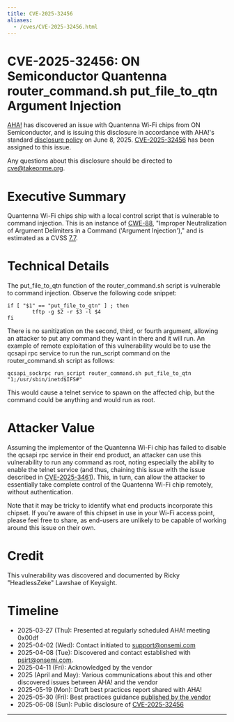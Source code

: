 ```yaml
---
title: CVE-2025-32456
aliases:
  - /cves/CVE-2025-32456.html
---
```


# CVE-2025-32456: ON Semiconductor Quantenna router_command.sh put_file_to_qtn Argument Injection

[AHA!] has discovered an issue with Quantenna Wi-Fi chips from ON Semiconductor, and is issuing this disclosure in accordance with AHA!'s standard [disclosure policy] on June 8, 2025. [CVE-2025-32456] has been assigned to this issue.

Any questions about this disclosure should be directed to cve@takeonme.org.

# Executive Summary

Quantenna Wi-Fi chips ship with a local control script that is vulnerable to command injection. This is an instance of [CWE-88](https://cwe.mitre.org/data/definitions/88.html), "Improper Neutralization of Argument Delimiters in a Command ('Argument Injection')," and is estimated as a CVSS [7.7](https://www.first.org/cvss/calculator/3-1#CVSS:3.1/AV:L/AC:L/PR:N/UI:N/S:U/C:H/I:H/A:N).

# Technical Details

The put_file_to_qtn function of the router_command.sh script is vulnerable to command injection. Observe the following code snippet:

```
if [ "$1" == "put_file_to_qtn" ] ; then
        tftp -g $2 -r $3 -l $4
fi
```
There is no sanitization on the second, third, or fourth argument, allowing an attacker to put any command they want in there and it will run. An example of remote exploitation of this vulnerability would be to use the qcsapi rpc service to run the run_script command on the router_command.sh script as follows:

```
qcsapi_sockrpc run_script router_command.sh put_file_to_qtn "1;/usr/sbin/inetd$IFS#"
```

This would cause a telnet service to spawn on the affected chip, but the command could be anything and would run as root.

# Attacker Value

Assuming the implementor of the Quantenna Wi-Fi chip has failed to disable the qcsapi rpc service in their end product, an attacker can use this vulnerability to run any command as root, noting especially the ability to enable the telnet service (and thus, chaining this issue with the issue described in [CVE-2025-3461]). This, in turn, can allow the attacker to essentially take complete control of the Quantenna Wi-Fi chip remotely, without authentication.

Note that it may be tricky to identify what end products incorporate this chipset. If you're aware of this chipset in use in your Wi-Fi access point, please feel free to share, as end-users are unlikely to be capable of working around this issue on their own.

# Credit

This vulnerability was discovered and documented by Ricky "HeadlessZeke" Lawshae of Keysight.

# Timeline

* 2025-03-27 (Thu): Presented at regularly scheduled AHA! meeting 0x00df
* 2025-04-02 (Wed): Contact initiated to support@onsemi.com
* 2025-04-08 (Tue): Discovered and contact established with psirt@onsemi.com.
* 2025-04-11 (Fri): Acknowledged by the vendor
* 2025 (April and May): Various communications about this and other discovered issues between AHA! and the vendor
* 2025-05-19 (Mon): Draft best practices report shared with AHA!
* 2025-05-30 (Fri): Best practices guidance [published by the vendor](https://community.onsemi.com/s/article/QCS-Quantenna-Wi-Fi-product-support-and-security-best-practices)
* 2025-06-08 (Sun): Public disclosure of [CVE-2025-32456]

----

[AHA!]: https://takeonme.org
[disclosure policy]: https://takeonme.org/cve.html
[CVE-2025-32456]: https://www.cve.org/CVERecord?id=CVE-2025-32456
[CVE-2025-3461]: https://www.cve.org/CVERecord?id=CVE-2025-3461
